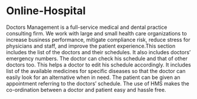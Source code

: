 # Online-Hospital

 Doctors Management is a full-service medical and dental practice consulting firm. We work with large and small health care organizations to increase business performance, mitigate compliance risk, reduce stress for physicians and staff, and improve the patient experience.This section includes the list of the doctors and their schedules. It also includes doctors’ emergency numbers. The doctor can check his schedule and that of other doctors too. This helps a doctor to edit his schedule accordingly. It includes list of the available medicines for specific diseases so that the doctor can easily look for an alternative when in need. The patient can be given an appointment referring to the doctors’ schedule. The use of HMS makes the co-ordination between a doctor and patient easy and hassle free.